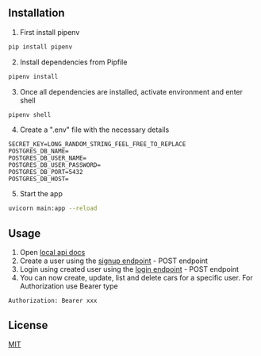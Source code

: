 ## Installation

1. First install pipenv

```bash
pip install pipenv
```

2. Install dependencies from Pipfile

```bash
pipenv install
```

3. Once all dependencies are installed, activate environment and enter shell

```bash
pipenv shell
```

4. Create a ".env" file with the necessary details

```text
SECRET_KEY=LONG_RANDOM_STRING_FEEL_FREE_TO_REPLACE
POSTGRES_DB_NAME=
POSTGRES_DB_USER_NAME=
POSTGRES_DB_USER_PASSWORD=
POSTGRES_DB_PORT=5432
POSTGRES_DB_HOST=
```

5. Start the app

```bash
uvicorn main:app --reload
```

## Usage

1. Open [local api docs](http://127.0.0.1:8000/api/v1/docs)
2. Create a user using the [signup endpoint](http://127.0.0.1:8000/signup) - POST endpoint
3. Login using created user using the [login endpoint](http://127.0.0.1:8000/login) - POST endpoint
4. You can now create, update, list and delete cars for a specific user. For Authorization use Bearer type

`Authorization: Bearer xxx`

## License

[MIT](https://choosealicense.com/licenses/mit/)
